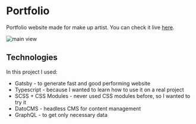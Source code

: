 # Portfolio

Portfolio website made for make up artist. You can check it live [here](https://kingadabrowska.netlify.app/).

![main view](https://imgur.com/a/5xKBBeS "main page preview")

## Technologies

In this project I used:

-   Gatsby - to generate fast and good performing website
-   Typescript -  because I wanted to learn how to use it on a real project
-   SCSS + CSS Modules - never used CSS modules before, so I wanted to try it
-   DatoCMS - headless CMS for content management
-   GraphQL - to get only necessary data

